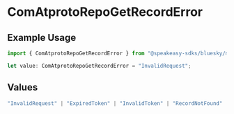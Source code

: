 # ComAtprotoRepoGetRecordError

## Example Usage

```typescript
import { ComAtprotoRepoGetRecordError } from "@speakeasy-sdks/bluesky/models/errors";

let value: ComAtprotoRepoGetRecordError = "InvalidRequest";
```

## Values

```typescript
"InvalidRequest" | "ExpiredToken" | "InvalidToken" | "RecordNotFound"
```